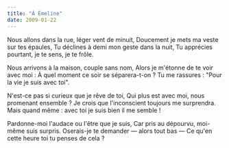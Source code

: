 ```yaml
---
title: "À Émeline"
date: 2009-01-22
---
```


Nous allons dans la rue, léger vent de minuit,
Doucement je mets ma veste sur tes épaules,
Tu déclines à demi mon geste dans la nuit,
Tu apprécies pourtant, je te sens, je te frôle.

Nous arrivons à la maison, couple sans nom,
Alors je m'étonne de te voir avec moi :
À quel moment ce soir se séparera-t-on ?
Tu me rassures : "Pour la vie je suis avec toi".

N'est-ce pas si curieux que je rêve de toi,
Qui plus est avec moi, nous promenant ensemble ?
Je crois que l'inconscient toujours me surprendra.
Mais quand même : avec toi je suis bien il me semble !

Pardonne-moi l'audace ou l'être que je suis,
Car pris au dépourvu, moi-même suis surpris.
Oserais-je te demander — alors tout bas —
Ce qu'en cette heure toi tu penses de cela ?
